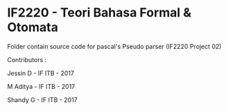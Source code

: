# IF2220 - Teori Bahasa Formal & Otomata

Folder contain source code for pascal's Pseudo parser (IF2220 Project 02)




Contributors :

Jessin D - IF ITB - 2017

M Aditya - IF ITB - 2017

Shandy G - IF ITB - 2017